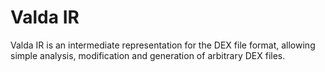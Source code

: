 Valda IR
========

Valda IR is an intermediate representation for the DEX file format, allowing simple analysis, modification and generation of arbitrary DEX files.